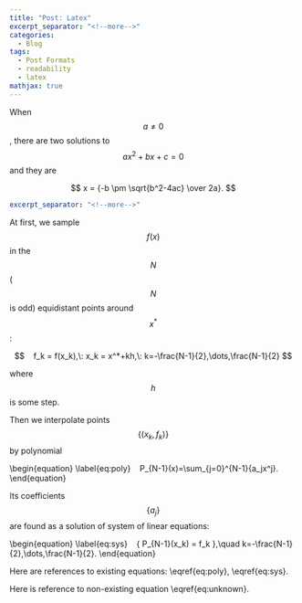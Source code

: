 ```yaml
---
title: "Post: Latex"
excerpt_separator: "<!--more-->"
categories:
  - Blog
tags:
  - Post Formats
  - readability
  - latex
mathjax: true
---
```


When $$ a \ne 0 $$, there are two solutions to $$ ax^2 + bx + c = 0 $$ and they are

$$ x = {-b \pm \sqrt{b^2-4ac} \over 2a}. $$

<!--more-->
```yaml
excerpt_separator: "<!--more-->"
```

At first, we sample $$f(x)$$ in the $$N$$ ($$N$$ is odd) equidistant points around $$x^*$$:

$$
   f_k = f(x_k),\: x_k = x^*+kh,\: k=-\frac{N-1}{2},\dots,\frac{N-1}{2}
$$

where $$h$$ is some step.

Then we interpolate points $$\{(x_k,f_k)\}$$ by polynomial

\begin{equation} \label{eq:poly}
   P_{N-1}(x)=\sum_{j=0}^{N-1}{a_jx^j}.
\end{equation}

Its coefficients $$\{a_j\}$$ are found as a solution of system of linear equations:

\begin{equation} \label{eq:sys}
   \{ P_{N-1}(x_k) = f_k \},\quad k=-\frac{N-1}{2},\dots,\frac{N-1}{2}.
\end{equation}

Here are references to existing equations: \eqref{eq:poly}, \eqref{eq:sys}.

Here is reference to non-existing equation \eqref{eq:unknown}.


